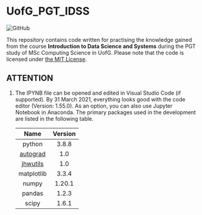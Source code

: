 # UofG_PGT_IDSS

![GitHub](https://img.shields.io/github/license/ArvinZJC/UofG_PGT_IDSS)

This repository contains code written for practising the knowledge gained from the course **Introduction to Data Science and Systems** during the PGT study of MSc Computing Science in UofG. Please note that the code is licensed under [the MIT License](./LICENSE).

## ATTENTION

1. The IPYNB file can be opened and edited in Visual Studio Code (if supported). By 31 March 2021, everything looks good with the code editor (Version: 1.55.0). As an option, you can also use Jupyter Notebook in Anaconda. The primary packages used in the development are listed in the following table.

    | Name | Version |
    | :--: | :--: |
    | python | 3.8.8 |
    | [autograd](https://github.com/HIPS/autograd) | 1.0 |
    | [jhwutils](https://github.com/johnhw/jhwutils) | 1.0 |
    | matplotlib | 3.3.4 |
    | numpy | 1.20.1 |
    | pandas | 1.2.3 |
    | scipy | 1.6.1 |
